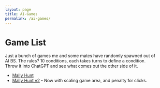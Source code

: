```yaml
---
layout: page
title: AI-Games
permalink: /ai-games/
---
```

# Game List
Just a bunch of games me and some mates have randomly spawned out of AI BS.
The rules? 10 conditions, each takes turns to define a condition. Throw it into ChatGPT and see what comes out the other side of it.

* [Mally Hunt](https://blog.scriptmonkey.uk/ai-games/Mally.html) 
* [Mally Hunt v2](https://blog.scriptmonkey.uk/ai-games/MallyV2.html) - Now with scaling game area, and penalty for clicks.
